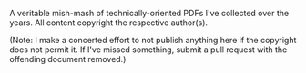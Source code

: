 A veritable mish-mash of technically-oriented PDFs I've collected over the
years.  All content copyright the respective author(s).

(Note: I make a concerted effort to not publish anything here if the copyright
 does not permit it.  If I've missed something, submit a pull request with
 the offending document removed.)